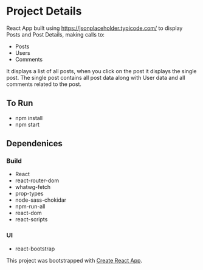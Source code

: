 # Project Details

React App built using https://jsonplaceholder.typicode.com/ to display Posts and Post Details, making calls to:

- Posts
- Users
- Comments

It displays a list of all posts, when you click on the post it displays the single post. The single post contains all post data along with User data and all comments related to the post.


## To Run

- npm install
- npm start

## Dependenices
 
### Build

- React
- react-router-dom
- whatwg-fetch
- prop-types
- node-sass-chokidar
- npm-run-all
- react-dom
- react-scripts

### UI

- react-bootstrap

This project was bootstrapped with [Create React App](https://github.com/facebookincubator/create-react-app).

